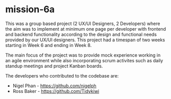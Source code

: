 # mission-6a

This was a group based project (2 UX/UI Designers, 2 Developers) where the aim was to implement at minimum one page per developer with frontend and backend functionality according to the design and functional needs provided by our UX/UI designers. This project had a timespan of two weeks starting in Week 6 and ending in Week 8.

The main focus of the project was to provide mock experience working in an agile environment while also incorporating scrum activites such as daily standup meetings and project Kanban boards.

The developers who contributed to the codebase are:
  - Nigel Phan - https://github.com/nigelph
  - Ross Baker - https://github.com/Tidykiwi
